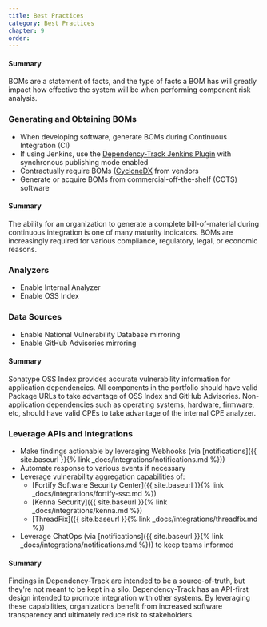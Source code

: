 ```yaml
---
title: Best Practices
category: Best Practices
chapter: 9
order:
---
```


#### Summary
BOMs are a statement of facts, and the type of facts a BOM has will greatly impact
how effective the system will be when performing component risk analysis.

### Generating and Obtaining BOMs
* When developing software, generate BOMs during Continuous Integration (CI)
* If using Jenkins, use the [Dependency-Track Jenkins Plugin](https://plugins.jenkins.io/dependency-track/) with synchronous publishing mode enabled
* Contractually require BOMs ([CycloneDX](https://cyclonedx.org) from vendors
* Generate or acquire BOMs from commercial-off-the-shelf (COTS) software

#### Summary
The ability for an organization to generate a complete bill-of-material during continuous
integration is one of many maturity indicators. BOMs are increasingly required for various
compliance, regulatory, legal, or economic reasons.

### Analyzers
* Enable Internal Analyzer
* Enable OSS Index

### Data Sources
* Enable National Vulnerability Database mirroring
* Enable GitHub Advisories mirroring

#### Summary
Sonatype OSS Index provides accurate vulnerability information for application dependencies.
All components in the portfolio should have valid Package URLs to take advantage of OSS Index and GitHub Advisories.
Non-application dependencies such as operating systems, hardware, firmware, etc, should have valid CPEs to
take advantage of the internal CPE analyzer.

### Leverage APIs and Integrations
* Make findings actionable by leveraging Webhooks (via [notifications]({{ site.baseurl }}{% link _docs/integrations/notifications.md %}))
* Automate response to various events if necessary
* Leverage vulnerability aggregation capabilities of:
    * [Fortify Software Security Center]({{ site.baseurl }}{% link _docs/integrations/fortify-ssc.md %})
    * [Kenna Security]({{ site.baseurl }}{% link _docs/integrations/kenna.md %})
    * [ThreadFix]({{ site.baseurl }}{% link _docs/integrations/threadfix.md %})
* Leverage ChatOps (via [notifications]({{ site.baseurl }}{% link _docs/integrations/notifications.md %})) to keep teams informed

#### Summary
Findings in Dependency-Track are intended to be a source-of-truth, but they're not meant to be kept
in a silo. Dependency-Track has an API-first design intended to promote integration with other systems.
By leveraging these capabilities, organizations benefit from increased software transparency and ultimately
reduce risk to stakeholders.
